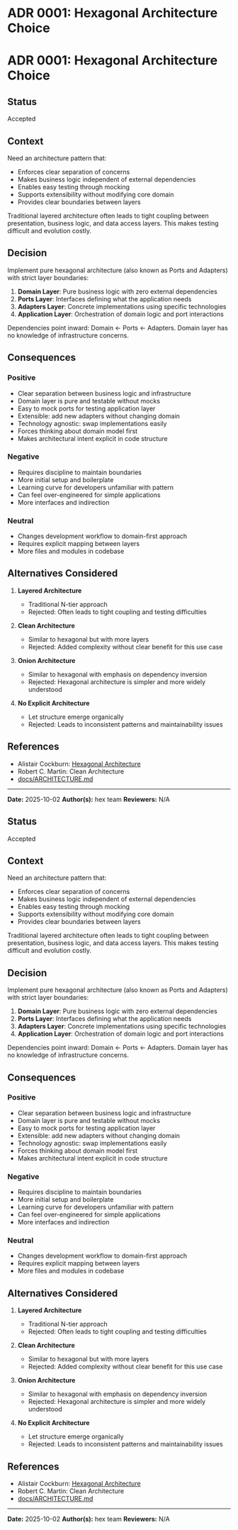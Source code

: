 # ADR 0001: Hexagonal Architecture Choice
# ADR 0001: Hexagonal Architecture Choice

## Status

Accepted

## Context

Need an architecture pattern that:
- Enforces clear separation of concerns
- Makes business logic independent of external dependencies
- Enables easy testing through mocking
- Supports extensibility without modifying core domain
- Provides clear boundaries between layers

Traditional layered architecture often leads to tight coupling between presentation, business logic, and data access layers. This makes testing difficult and evolution costly.

## Decision

Implement pure hexagonal architecture (also known as Ports and Adapters) with strict layer boundaries:

1. **Domain Layer**: Pure business logic with zero external dependencies
2. **Ports Layer**: Interfaces defining what the application needs
3. **Adapters Layer**: Concrete implementations using specific technologies
4. **Application Layer**: Orchestration of domain logic and port interactions

Dependencies point inward: Domain ← Ports ← Adapters. Domain layer has no knowledge of infrastructure concerns.

## Consequences

### Positive

- Clear separation between business logic and infrastructure
- Domain layer is pure and testable without mocks
- Easy to mock ports for testing application layer
- Extensible: add new adapters without changing domain
- Technology agnostic: swap implementations easily
- Forces thinking about domain model first
- Makes architectural intent explicit in code structure

### Negative

- Requires discipline to maintain boundaries
- More initial setup and boilerplate
- Learning curve for developers unfamiliar with pattern
- Can feel over-engineered for simple applications
- More interfaces and indirection

### Neutral

- Changes development workflow to domain-first approach
- Requires explicit mapping between layers
- More files and modules in codebase

## Alternatives Considered

1. **Layered Architecture**
   - Traditional N-tier approach
   - Rejected: Often leads to tight coupling and testing difficulties

2. **Clean Architecture**
   - Similar to hexagonal but with more layers
   - Rejected: Added complexity without clear benefit for this use case

3. **Onion Architecture**
   - Similar to hexagonal with emphasis on dependency inversion
   - Rejected: Hexagonal architecture is simpler and more widely understood

4. **No Explicit Architecture**
   - Let structure emerge organically
   - Rejected: Leads to inconsistent patterns and maintainability issues

## References

- Alistair Cockburn: [Hexagonal Architecture](https://alistair.cockburn.us/hexagonal-architecture/)
- Robert C. Martin: Clean Architecture
- [docs/ARCHITECTURE.md](../ARCHITECTURE.md)

---

**Date:** 2025-10-02
**Author(s):** hex team
**Reviewers:** N/A
## Status

Accepted

## Context

Need an architecture pattern that:
- Enforces clear separation of concerns
- Makes business logic independent of external dependencies
- Enables easy testing through mocking
- Supports extensibility without modifying core domain
- Provides clear boundaries between layers

Traditional layered architecture often leads to tight coupling between presentation, business logic, and data access layers. This makes testing difficult and evolution costly.

## Decision

Implement pure hexagonal architecture (also known as Ports and Adapters) with strict layer boundaries:

1. **Domain Layer**: Pure business logic with zero external dependencies
2. **Ports Layer**: Interfaces defining what the application needs
3. **Adapters Layer**: Concrete implementations using specific technologies
4. **Application Layer**: Orchestration of domain logic and port interactions

Dependencies point inward: Domain ← Ports ← Adapters. Domain layer has no knowledge of infrastructure concerns.

## Consequences

### Positive

- Clear separation between business logic and infrastructure
- Domain layer is pure and testable without mocks
- Easy to mock ports for testing application layer
- Extensible: add new adapters without changing domain
- Technology agnostic: swap implementations easily
- Forces thinking about domain model first
- Makes architectural intent explicit in code structure

### Negative

- Requires discipline to maintain boundaries
- More initial setup and boilerplate
- Learning curve for developers unfamiliar with pattern
- Can feel over-engineered for simple applications
- More interfaces and indirection

### Neutral

- Changes development workflow to domain-first approach
- Requires explicit mapping between layers
- More files and modules in codebase

## Alternatives Considered

1. **Layered Architecture**
   - Traditional N-tier approach
   - Rejected: Often leads to tight coupling and testing difficulties

2. **Clean Architecture**
   - Similar to hexagonal but with more layers
   - Rejected: Added complexity without clear benefit for this use case

3. **Onion Architecture**
   - Similar to hexagonal with emphasis on dependency inversion
   - Rejected: Hexagonal architecture is simpler and more widely understood

4. **No Explicit Architecture**
   - Let structure emerge organically
   - Rejected: Leads to inconsistent patterns and maintainability issues

## References

- Alistair Cockburn: [Hexagonal Architecture](https://alistair.cockburn.us/hexagonal-architecture/)
- Robert C. Martin: Clean Architecture
- [docs/ARCHITECTURE.md](../ARCHITECTURE.md)

---

**Date:** 2025-10-02
**Author(s):** hex team
**Reviewers:** N/A
